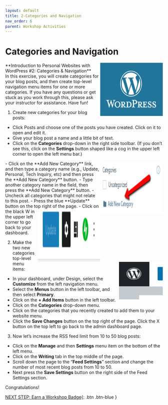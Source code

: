 ```yaml
---
layout: default
title: 2-Categories and Navigation
nav_order: 6
parent: Workshop Activities
---
```

# Categories and Navigation
<img src="images//wordpress-categories-01.png" style="float:right;width:200px;height:170px" alt="wordpress logo."> 
**Introduction to Personal Websites with WordPress #2: Categories & Navigation**<br>
In this exercise, you will create categories for your blog posts, and then create top-level navigation menu items for one or more categories. If you have any questions or get stuck as you work through this, please ask your instructor for assistance. Have fun!

1. Create new categories for your blog posts:
  - Click Posts and choose one of the posts you have created. Click on it to open and edit it. 
  - Give your blog post a name and a little bit of text.
  - Click on the **Categories** drop-down in the right side toolbar. (If you don’t see this, click on the **Settings** button shaped like a cog in the upper left corner to open the left menu bar.)
  <img src="images//wordpress-categories-03.png" style="float:right;width:200px;height:170px" alt="Add new category."> 
  - Click on the **Add New Category** link, and then type a category name (e.g., Update, Personal, Tech Inquiry, etc) and then press the **Add New Category** button.
  - Type another category name in the field, then press the **Add New Category** button. 
  - Uncheck all categories that might not relate to this post.
  - Press the blue **Update** button on the top right of the page.
  <img src="images//wordpress-categories-02.png" style="float:right;width:200px;height:170px" alt="update button.">  
  - Click on the black W in the upper left corner to go back to your dashboard.
  <img src="images//wordpress-categories-04.png" style="float:right;width:140px;height:120px" alt="black W button."> 
  
2. Make the two new categories top-level menu items:
  - In your dashboard, under Design, select the **Customize** from the left navigation menu.
  - Select the **Menus** button in the left toolbar, and then select **Primary**.
  - Click on the **+ Add Items** button in the left toolbar.
  - Click on the **Categories** drop-down menu.
  - Click on the categories that you recently created to add them to your website menu.
  - Click the **Save Changes** button on the top right of the page. Click the X button on the top left to go back to the admin dashboard page.

3. Now let’s increase the RSS feed limit from 10 to 50 blog posts:
  - Click on the **Manage** and then **Settings** menu item on the bottom of the left menu.
  - Click on the **Writing** tab in the top middle of the page.
  - Scroll down the page to the “**Feed Settings**” section and change the number of most recent blog posts from 10 to 50. 
  - Next press the **Save Settings** button on the right side of the Feed Settings section.

Congratulations!

[NEXT STEP: Earn a Workshop Badge](informal-credentials.html){: .btn .btn-blue }
